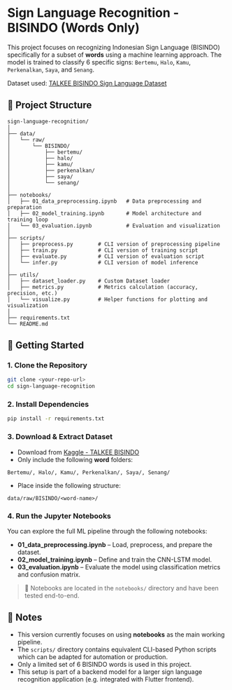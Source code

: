 # Sign Language Recognition - BISINDO (Words Only)

This project focuses on recognizing Indonesian Sign Language (BISINDO) specifically for a subset of **words** using a machine learning approach. The model is trained to classify 6 specific signs: `Bertemu`, `Halo`, `Kamu`, `Perkenalkan`, `Saya`, and `Senang`.

Dataset used: [TALKEE BISINDO Sign Language Dataset](https://www.kaggle.com/datasets/niputukarismadewi/talkee-bisindo-sign-language-dataset)

## 📁 Project Structure

```
sign-language-recognition/
│
├── data/
│   └── raw/
│       └── BISINDO/
│           ├── bertemu/
│           ├── halo/
│           ├── kamu/
│           ├── perkenalkan/
│           ├── saya/
│           └── senang/
│
├── notebooks/
│   ├── 01_data_preprocessing.ipynb   # Data preprocessing and preparation
│   ├── 02_model_training.ipynb       # Model architecture and training loop
│   └── 03_evaluation.ipynb           # Evaluation and visualization
│
├── scripts/
│   ├── preprocess.py        # CLI version of preprocessing pipeline
│   ├── train.py             # CLI version of training script
│   ├── evaluate.py          # CLI version of evaluation script
│   └── infer.py             # CLI version of model inference
│
├── utils/
│   ├── dataset_loader.py    # Custom Dataset loader
│   ├── metrics.py           # Metrics calculation (accuracy, precision, etc.)
│   └── visualize.py         # Helper functions for plotting and visualization
│
├── requirements.txt
└── README.md
```

## 🚀 Getting Started

### 1. Clone the Repository

```bash
git clone <your-repo-url>
cd sign-language-recognition
```

### 2. Install Dependencies

```bash
pip install -r requirements.txt
```

### 3. Download & Extract Dataset

* Download from [Kaggle - TALKEE BISINDO](https://www.kaggle.com/datasets/niputukarismadewi/talkee-bisindo-sign-language-dataset)
* Only include the following **word** folders:

```
Bertemu/, Halo/, Kamu/, Perkenalkan/, Saya/, Senang/
```

* Place inside the following structure:

```
data/raw/BISINDO/<word-name>/
```

### 4. Run the Jupyter Notebooks

You can explore the full ML pipeline through the following notebooks:

* **01\_data\_preprocessing.ipynb** – Load, preprocess, and prepare the dataset.
* **02\_model\_training.ipynb** – Define and train the CNN-LSTM model.
* **03\_evaluation.ipynb** – Evaluate the model using classification metrics and confusion matrix.

> 📌 Notebooks are located in the `notebooks/` directory and have been tested end-to-end.

## 📌 Notes

* This version currently focuses on using **notebooks** as the main working pipeline.
* The `scripts/` directory contains equivalent CLI-based Python scripts which can be adapted for automation or production.
* Only a limited set of 6 BISINDO words is used in this project.
* This setup is part of a backend model for a larger sign language recognition application (e.g. integrated with Flutter frontend).
